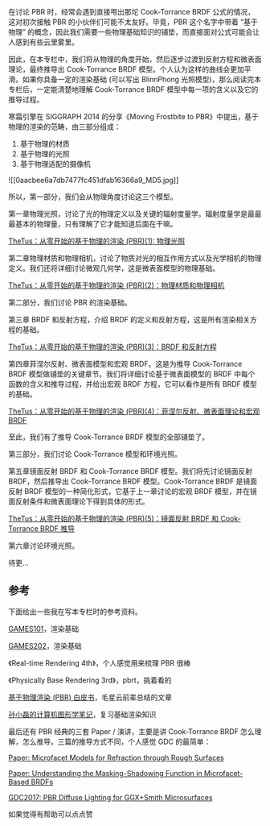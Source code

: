 在讨论 PBR 时，经常会遇到直接甩出那坨 Cook-Torrance BRDF 公式的情况，这对初次接触 PBR 的小伙伴们可能不太友好。毕竟，PBR 这个名字中带着 “基于物理” 的概念，因此我们需要一些物理基础知识的铺垫，而直接面对公式可能会让人感到有些云里雾里。

因此，在本专栏中，我们将从物理的角度开始，然后逐步过渡到反射方程和微表面理论，最终推导出 Cook-Torrance BRDF 模型。个人认为这样的曲线会更加平滑。如果你具备一定的渲染基础 (可以写出 BlinnPhong 光照模型)，那么阅读完本专栏后，一定能清楚地理解 Cook-Torrance BRDF 模型中每一项的含义以及它的推导过程。

寒霜引擎在 SIGGRAPH 2014 的分享《Moving Frostbite to PBR》中提出，基于物理的渲染的范畴，由三部分组成：

1.  基于物理的材质
2.  基于物理的光照
3.  基于物理适配的摄像机

![[0aacbee6a7db7477fc451dfab16366a9_MD5.jpg]]

所以，第一部分，我们会从物理角度讨论这三个模型。

第一章物理光照，讨论了光的物理定义以及关键的辐射度量学。辐射度量学是最最最基本的物理量，只有理解了它才能知道后面在干嘛。

[TheTus：从零开始的基于物理的渲染 (PBR)(1): 物理光照](https://zhuanlan.zhihu.com/p/633519853)

第二章物理材质和物理相机，讨论了物质对光的相互作用方式以及光学相机的物理定义。我们还将详细讨论微观几何学，这是微表面模型的物理基础。

[TheTus：从零开始的基于物理的渲染 (PBR)(2)：物理材质和物理相机](https://zhuanlan.zhihu.com/p/633527357)

第二部分，我们讨论 PBR 的渲染基础。

第三章 BRDF 和反射方程，介绍 BRDF 的定义和反射方程，这是所有渲染相关方程的基础。

[TheTus：从零开始的基于物理的渲染 (PBR)(3)：BRDF 和反射方程](https://zhuanlan.zhihu.com/p/633534278)

第四章菲涅尔反射、微表面模型和宏观 BRDF。这是为推导 Cook-Torrance BRDF 模型做铺垫的关键章节。我们将详细讨论基于微表面模型的 BRDF 中每个函数的含义和推导过程，并给出宏观 BRDF 方程，它可以看作是所有 BRDF 模型的基础。

[TheTus：从零开始的基于物理的渲染 (PBR)(4)：菲涅尔反射、微表面理论和宏观 BRDF](https://zhuanlan.zhihu.com/p/633554265)

至此，我们有了推导 Cook-Torrance BRDF 模型的全部铺垫了。

第三部分，我们讨论 Cook-Torrance 模型和环境光照。

第五章镜面反射 BRDF 和 Cook-Torrance BRDF 模型。我们将先讨论镜面反射 BRDF，然后推导出 Cook-Torrance BRDF 模型。Cook-Torrance BRDF 是镜面反射 BRDF 模型的一种简化形式，它基于上一章讨论的宏观 BRDF 模型，并在镜面反射条件和微表面理论下得到具体的形式。

[TheTus：从零开始的基于物理的渲染 (PBR)(5)：镜面反射 BRDF 和 Cook-Torrance BRDF 推导](https://zhuanlan.zhihu.com/p/633562876)

第六章讨论环境光照。

待更...

## 参考

下面给出一些我在写本专栏时的参考资料。

[GAMES101](https://sites.cs.ucsb.edu/~lingqi/teaching/games101.html)，渲染基础

[GAMES202](https://www.bilibili.com/video/BV1YK4y1T7yY)，渲染基础

《Real-time Rendering 4th》，个人感觉用来梳理 PBR 很棒

《Physically Base Rendering 3rd》，pbrt，挑着看的

[基于物理渲染 (PBR) 白皮书](https://github.com/QianMo/PBR-White-Paper/tree/master)，毛星云前辈总结的文章

[孙小磊的计算机图形学笔记](https://www.zhihu.com/column/c_1249465121615204352)，复习基础渲染知识

最后还有 PBR 经典的三套 Paper / 演讲，主要是讲 Cook-Torrance BRDF 怎么理解，怎么推导。三篇的推导方式不同，个人感觉 GDC 的最简单：

[Paper: Microfacet Models for Refraction through Rough Surfaces](https://www.cs.cornell.edu/~srm/publications/EGSR07-btdf.pdf)

[Paper: Understanding the Masking-Shadowing Function in Microfacet-Based BRDFs](https://jcgt.org/published/0003/02/03/paper.pdf)

[GDC2017: PBR Diffuse Lighting for GGX+Smith Microsurfaces](https://ubm-twvideo01.s3.amazonaws.com/o1/vault/gdc2017/Presentations/Hammon_Earl_PBR_Diffuse_Lighting.pdf)

如果觉得有帮助可以点点赞